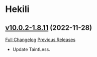 # Hekili

## [v10.0.2-1.8.11](https://github.com/Hekili/hekili/tree/v10.0.2-1.8.11) (2022-11-28)
[Full Changelog](https://github.com/Hekili/hekili/compare/v10.0.2-1.8.10...v10.0.2-1.8.11) [Previous Releases](https://github.com/Hekili/hekili/releases)

- Update TaintLess.  
